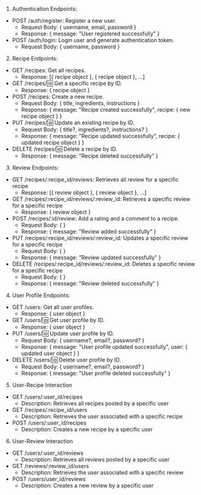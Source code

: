 1. Authentication Endpoints:
- POST /auth/register: Register a new user.
    - Request Body: { username, email, password }
    - Response: { message: "User registered successfully" }
- POST /auth/login: Login user and generate authentication token.
    - Request Body: { username, password }
2. Recipe Endpoints:
- GET /recipes: Get all recipes.
    - Response: [{ recipe object }, { recipe object }, ...]
- GET /recipes/:id: Get a specific recipe by ID.
    - Response: { recipe object }
- POST /recipes: Create a new recipe.
    - Request Body: { title, ingredients, instructions }
    - Response: { message: "Recipe created successfully", recipe: { new recipe object } }
- PUT /recipes/:id: Update an existing recipe by ID.
    - Request Body: { title?, ingredients?, instructions? }
    - Response: { message: "Recipe updated successfully", recipe: { updated recipe object } }
- DELETE /recipes/:id: Delete a recipe by ID.
    - Response: { message: "Recipe deleted successfully" }
3. Review Endpoints:
- GET /recipes/:recipe_id/reviews: Retrieves all review for a specific recipe
    - Response: [{ review object }, { review object }, ...]
- GET /recipes/:recipe_id/reviews/:review_id: Retrieves a specific review for a specific recipe
    - Response: { review object }
- POST /recipes/:id/review: Add a rating and a comment to a recipe.
    - Request Body: {  }
    - Response: { message: "Review added successfully" }
- PUT /recipes/:recipe_id/reviews/:review_id: Updates a specific review for a specific recipe
    - Request Body: {  }
    - Response: { message: "Review updated successfully" }
- DELETE /recipes/:recipe_id/reviews/:review_id: Deletes a specific review for a specific recipe
    - Request Body: {  }
    - Response: { message: "Review deleted successfully" }
4. User Profile Endpoints:
- GET /users: Get all user profiles.
    - Response: { user object }
- GET /users/:id: Get user profile by ID.
    - Response: { user object }
- PUT /users/:id: Update user profile by ID.
    - Request Body: { username?, email?, password? }
    - Response: { message: "User profile updated successfully", user: { updated user object } }
- DELETE /users/:id: Delete user profile by ID.
    - Request Body: { username?, email?, password? }
    - Response: { message: "User profile deleted successfully" }
5. User-Recipe Interaction
- GET /users/:user_id/recipes
    - Description: Retrieves all recipes posted by a specific user
- GET /recipes/:recipe_id/users
    - Description: Retrieves the user associated with a specific recipe
- POST /users/:user_id/recipes
    - Description: Creates a new recipe by a specific user
6. User-Review Interaction
- GET /users/:user_id/reviews
    - Description: Retrieves all reviews posted by a specific user
- GET /reviews/:review_id/users
    - Description: Retrieves the user associated with a specific review
- POST /users/user_id/reviews
    - Description: Creates a new review by a specific user
